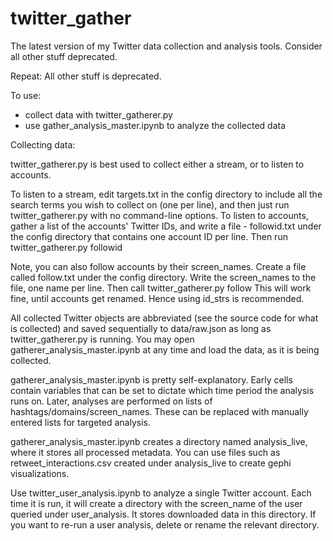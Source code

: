 # twitter_gather
The latest version of my Twitter data collection and analysis tools. Consider all other stuff deprecated.

Repeat: All other stuff is deprecated.

To use:
- collect data with twitter_gatherer.py
- use gather_analysis_master.ipynb to analyze the collected data

Collecting data:

twitter_gatherer.py is best used to collect either a stream, or to listen to accounts.

To listen to a stream, edit targets.txt in the config directory to include all the search terms you wish to collect on (one per line), and then just run twitter_gatherer.py with no command-line options.
To listen to accounts, gather a list of the accounts' Twitter IDs, and write a file - followid.txt under the config directory that contains one account ID per line. Then run twitter_gatherer.py followid

Note, you can also follow accounts by their screen_names. Create a file called follow.txt under the config directory. Write the screen_names to the file, one name per line. Then call twitter_gatherer.py follow
This will work fine, until accounts get renamed. Hence using id_strs is recommended.

All collected Twitter objects are abbreviated (see the source code for what is collected) and saved sequentially to data/raw.json as long as twitter_gatherer.py is running. You may open gatherer_analysis_master.ipynb at any time and load the data, as it is being collected.

gatherer_analysis_master.ipynb is pretty self-explanatory. Early cells contain variables that can be set to dictate which time period the analysis runs on. Later, analyses are performed on lists of hashtags/domains/screen_names. These can be replaced with manually entered lists for targeted analysis.

gatherer_analysis_master.ipynb creates a directory named analysis_live, where it stores all processed metadata. You can use files such as retweet_interactions.csv created under analysis_live to create gephi visualizations. 

Use twitter_user_analysis.ipynb to analyze a single Twitter account. Each time it is run, it will create a directory with the screen_name of the user queried under user_analysis. It stores downloaded data in this directory. If you want to re-run a user analysis, delete or rename the relevant directory.


